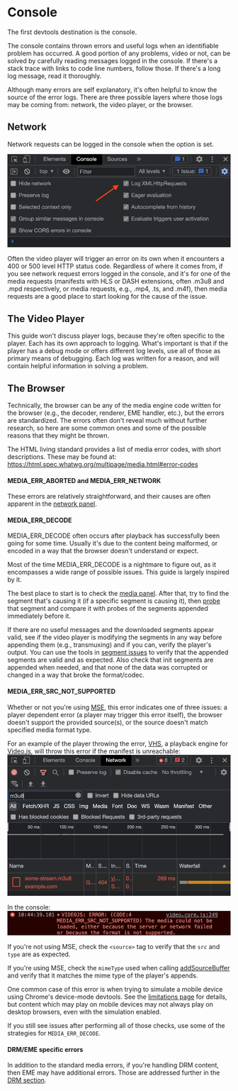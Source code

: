 # Console

The first devtools destination is the console.

The console contains thrown errors and useful logs when an identifiable problem has occurred. A good portion of any problems, video or not, can be solved by carefully reading messages logged in the console. If there's a stack trace with links to code line numbers, follow those. If there's a long log message, read it thoroughly.

Although many errors are self explanatory, it's often helpful to know the source of the error logs. There are three possible layers where those logs may be coming from: network, the video player, or the browser.

## Network
Network requests can be logged in the console when the option is set.

![Image of setting to log network requests](/img/log-network-requests.png)

Often the video player will trigger an error on its own when it encounters a 400 or 500 level HTTP status code. Regardless of where it comes from, if you see network request errors logged in the console, and it's for one of the media requests (manifests with HLS or DASH extensions, often .m3u8 and .mpd respectively, or media requests, e.g., .mp4, .ts, and .m4f), then media requests are a good place to start looking for the cause of the issue.

## The Video Player
This guide won't discuss player logs, because they're often specific to the player. Each has its own approach to logging. What's important is that if the player has a debug mode or offers different log levels, use all of those as primary means of debugging. Each log was written for a reason, and will contain helpful information in solving a problem.

## The Browser
Technically, the browser can be any of the media engine code written for the browser (e.g., the decoder, renderer, EME handler, etc.), but the errors are standardized. The errors often don't reveal much without further research, so here are some common ones and some of the possible reasons that they might be thrown.

The HTML living standard provides a list of media error codes, with short descriptions. These may be found at: https://html.spec.whatwg.org/multipage/media.html#error-codes

#### MEDIA\_ERR\_ABORTED and MEDIA\_ERR\_NETWORK
These errors are relatively straightforward, and their causes are often apparent in the [network panel](devtools-network).

#### MEDIA\_ERR\_DECODE
MEDIA\_ERR\_DECODE often occurs after playback has successfully been going for some time. Usually it's due to the content being malformed, or encoded in a way that the browser doesn't understand or expect.

Most of the time MEDIA\_ERR\_DECODE is a nightmare to figure out, as it encompasses a wide range of possible issues. This guide is largely inspired by it.

The best place to start is to check the [media panel](devtools-media). After that, try to find the segment that's causing it (if a specific segment is causing it), then [probe](segment-issues#ffprobe) that segment and compare it with probes of the segments appended immediately before it.

If there are no useful messages and the downloaded segments appear valid, see if the video player is modifying the segments in any way before appending them (e.g., transmuxing) and if you can, verify the player's output. You can use the tools in [segment issues](segment-issues) to verify that the appended segments are valid and as expected. Also check that init segments are appended when needed, and that none of the data was corrupted or changed in a way that broke the format/codec.

#### MEDIA\_ERR\_SRC\_NOT\_SUPPORTED
Whether or not you're using [MSE](https://www.w3.org/TR/media-source/), this error indicates one of three issues: a player dependent error (a player may trigger this error itself), the browser doesn't support the provided source(s), or the source doesn't match specified media format type.

For an example of the player throwing the error, [VHS](https://github.com/videojs/http-streaming), a playback engine for [Video.js](https://github.com/videojs/video.js), will throw this error if the manifest is unreachable:
![Image of 404 for manifest request](/img/network-404-manifest.png)

In the console:
![Image of console error](/img/network-404-manifest-console.png)

If you're not using MSE, check the `<source>` tag to verify that the `src` and `type` are as expected.

If you're using MSE, check the `mimeType` used when calling [addSourceBuffer](https://www.w3.org/TR/media-source/#dom-mediasource-addsourcebuffer) and verify that it matches the mime type of the player's appends.

One common case of this error is when trying to simulate a mobile device using Chrome's device-mode devtools. See the [limitations page](https://developer.chrome.com/docs/devtools/device-mode/#limitations) for details, but content which may play on mobile devices may not always play on desktop browsers, even with the simulation enabled.

If you still see issues after performing all of those checks, use some of the strategies for `MEDIA_ERR_DECODE`.

#### DRM/EME specific errors

In addition to the standard media errors, if you're handling DRM content, then EME may have additional errors. Those are addressed further in the [DRM section](drm).
